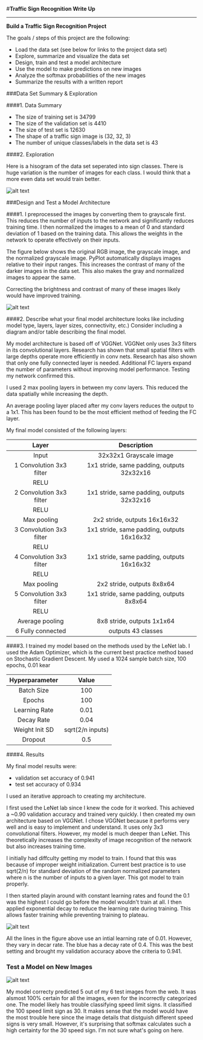 #**Traffic Sign Recognition Write Up** 

---

**Build a Traffic Sign Recognition Project**

The goals / steps of this project are the following:
* Load the data set (see below for links to the project data set)
* Explore, summarize and visualize the data set
* Design, train and test a model architecture
* Use the model to make predictions on new images
* Analyze the softmax probabilities of the new images
* Summarize the results with a written report

[//]: # (Image References)

[image1]: ./Figures/Class_Hist.png "Sign Class Histogram"
[image2]: ./Figures/Visualize_Speed_Signs.png "Speed Signs"
[image3]: ./Figures/Learning_Rate.png "Validation Accuracy during Training"
[image4]: ./Figures/Softmax_Web-Signs.png "Softmax Web Signs"

###Data Set Summary & Exploration

####1. Data Summary

* The size of training set is 34799
* The size of the validation set is 4410
* The size of test set is 12630
* The shape of a traffic sign image is (32, 32, 3)
* The number of unique classes/labels in the data set is 43

####2. Exploration

Here is a hisogram of the data set seperated into sign classes. There is huge variation is the number of images for each class. I would think that a more even data set would train better.

![alt text][image1]

###Design and Test a Model Architecture

####1. I preprocessed the images by converting them to grayscale first. This reduces the number of inputs to the network and significantly reduces training time. I then normalized the images to a mean of 0 and standard deviation of 1 based on the training data. This allows the weights in the network to operate effectively on their inputs.

The figure below shows the original RGB image, the grayscale image, and the normalized grayscale image. PyPlot automatically displays images relative to their input ranges. This increases the contrast of many of the darker images in the data set. This also makes the gray and normalized images to appear the same.

Correcting the brightness and contrast of many of these images likely would have improved training.

![alt text][image2]


####2. Describe what your final model architecture looks like including model type, layers, layer sizes, connectivity, etc.) Consider including a diagram and/or table describing the final model.

My model architecture is based off of VGGNet. VGGNet only uses 3x3 filters in its convolutional layers. Research has shown that small spatial filters with large depths operate more efficiently in conv nets. Research has also shown that only one fully connected layer is needed. Additional FC layers expand the number of parameters without improving model performance. Testing my network confirmed this.

 I used 2 max pooling layers in between my conv layers. This reduced the data spatially while increasing the depth.
 
 An average pooling layer placed after my conv layers reduces the output to a 1x1. This has been found to be the most efficient method of feeding the FC layer.

My final model consisted of the following layers:

| Layer         		|     Description	        					| 
|:---------------------:|:---------------------------------------------:| 
| Input         		| 32x32x1 Grayscale image   							| 
| 1 Convolution 3x3 filter	| 1x1 stride, same padding, outputs 32x32x16 	|
| RELU					|												|
| 2 Convolution 3x3 filter	| 1x1 stride, same padding, outputs 32x32x16 	|
| RELU					|												|
| Max pooling	      	| 2x2 stride,  outputs 16x16x32 				|
| 3 Convolution 3x3 filter	| 1x1 stride, same padding, outputs 16x16x32 	|
| RELU					|												|
| 4 Convolution 3x3 filter	| 1x1 stride, same padding, outputs 16x16x32 	|
| RELU					|												|
| Max pooling	      	| 2x2 stride,  outputs 8x8x64 				|
| 5 Convolution 3x3 filter	| 1x1 stride, same padding, outputs 8x8x64 	|
| RELU					|												|
| Average pooling	      	| 8x8 stride,  outputs 1x1x64 				|
| 6 Fully connected		| outputs 43 classes        									|

####3. I trained my model based on the methods used by the LeNet lab. I used the Adam Optimizer, which is the current best practice method based on Stochastic Gradient Descent. My used a 1024 sample batch size, 100 epochs, 0.01 kear

| Hyperparameter         		|     Value	        					| 
|:---------------------:|:---------------------------------------------:| 
| Batch Size         		| 100  							| 
| Epochs| 100 	|
| Learning Rate| 0.01 	|
| Decay Rate| 0.04 	|
| Weight Init SD| sqrt(2/n inputs) 	|
| Dropout | 0.5|

####4. Results


My final model results were:
* validation set accuracy of 0.941
* test set accuracy of 0.934
 
I used an iterative approach to creating my architecture.

I first used the LeNet lab since I knew the code for it worked. This achieved a ~0.90 validation accuracy and trained very quickly. I then created my own architecture based on VGGNet. I chose VGGNet because it performs very well and is easy to implement and understand. It uses only 3x3 convolutional filters. However, my model is much deeper than LeNet. This theoretically increases the complexity of image recognition of the network but also increases training time.

I initially had diffculty getting my model to train. I found that this was because of improper weight initialization. Current best practice is to use sqrt(2/n) for standard deviation of the random normalized parameters where n is the number of inputs to a given layer. This got model to train properly.

I then started playin around with constant learning rates and found the 0.1 was the highest I could go before the model wouldn't train at all.  I then applied exponential decay to reduce the learning rate during training. This allows faster training while preventing training to plateau.

![alt text][image3]

All the lines in the figure above use an intial learning rate of 0.01. However, they vary in decar rate. The blue has a decay rate of 0.4. This was the best setting and brought my validation accuracy above the criteria to 0.941.

### Test a Model on New Images

![alt text][image4]

My model correcty predicted 5 out of my 6 test images from the web. It was alsmost 100% certain for all the images, even for the incorrectly categorized one. The model likely has trouble classifying speed limit signs. It classified the 100 speed limit sign as 30. It makes sense that the model would have the most trouble here since the image details that distguish different speed signs is very small. However, it's surprising that softmax calculates such a high certainty for the 30 speed sign. I'm not sure what's going on here.

